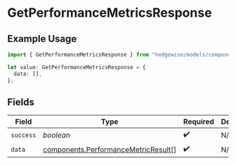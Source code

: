 # GetPerformanceMetricsResponse

## Example Usage

```typescript
import { GetPerformanceMetricsResponse } from "hedgewise/models/components";

let value: GetPerformanceMetricsResponse = {
  data: [],
};
```

## Fields

| Field                                                                                      | Type                                                                                       | Required                                                                                   | Description                                                                                |
| ------------------------------------------------------------------------------------------ | ------------------------------------------------------------------------------------------ | ------------------------------------------------------------------------------------------ | ------------------------------------------------------------------------------------------ |
| `success`                                                                                  | *boolean*                                                                                  | :heavy_check_mark:                                                                         | N/A                                                                                        |
| `data`                                                                                     | [components.PerformanceMetricResult](../../models/components/performancemetricresult.md)[] | :heavy_check_mark:                                                                         | N/A                                                                                        |